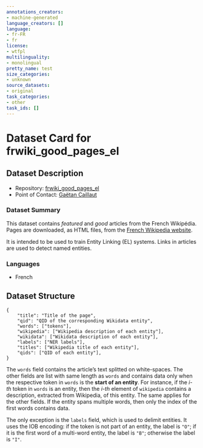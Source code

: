 ```yaml
---
annotations_creators:
- machine-generated
language_creators: []
language:
- fr-FR
- fr
license:
- wtfpl
multilinguality:
- monolingual
pretty_name: test
size_categories:
- unknown
source_datasets:
- original
task_categories:
- other
task_ids: []
---
```


# Dataset Card for frwiki_good_pages_el

## Dataset Description

- Repository: [frwiki_good_pages_el](https://github.com/GaaH/frwiki_good_pages_el)
- Point of Contact: [Gaëtan Caillaut](mailto://g.caillaut@brgm.fr)

### Dataset Summary

This dataset contains _featured_ and _good_ articles from the French Wikipédia. Pages are downloaded, as HTML files, from the [French Wikipedia website](https://fr.wikipedia.org).

It is intended to be used to train Entity Linking (EL) systems. Links in articles are used to detect named entities.

### Languages

- French

## Dataset Structure

```
{
    "title": "Title of the page",
    "qid": "QID of the corresponding Wikidata entity",
    "words": ["tokens"],
    "wikipedia": ["Wikipedia description of each entity"],
    "wikidata": ["Wikidata description of each entity"],
    "labels": ["NER labels"],
    "titles": ["Wikipedia title of each entity"],
    "qids": ["QID of each entity"],
}
```

The `words` field contains the article’s text splitted on white-spaces. The other fields are list with same length as `words` and contains data only when the respective token in `words` is the __start of an entity__. For instance, if the _i-th_ token in `words` is an entity, then the _i-th_ element of `wikipedia` contains a description, extracted from Wikipedia, of this entity. The same applies for the other fields. If the entity spans multiple words, then only the index of the first words contains data.

The only exception is the `labels` field, which is used to delimit entities. It uses the IOB encoding: if the token is not part of an entity, the label is `"O"`; if it is the first word of a multi-word entity, the label is `"B"`; otherwise the label is `"I"`.